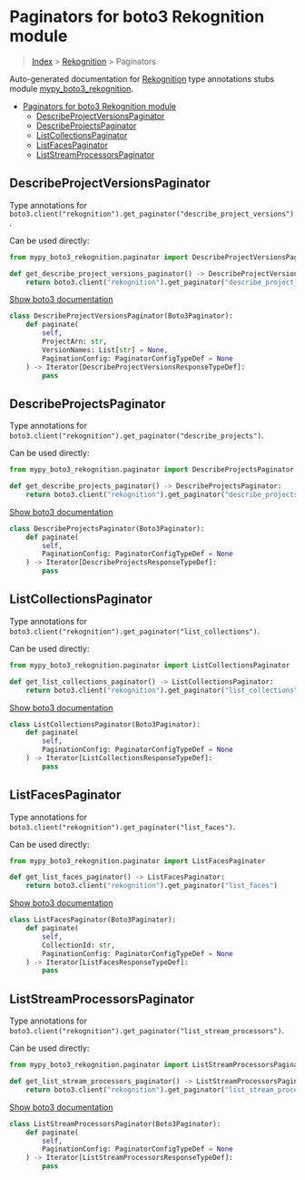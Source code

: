 # Paginators for boto3 Rekognition module

> [Index](../README.md) > [Rekognition](./README.md) > Paginators

Auto-generated documentation for [Rekognition](https://boto3.amazonaws.com/v1/documentation/api/latest/reference/services/rekognition.html#Rekognition)
type annotations stubs module [mypy_boto3_rekognition](https://pypi.org/project/mypy-boto3-rekognition/).

- [Paginators for boto3 Rekognition module](#paginators-for-boto3-rekognition-module)
  - [DescribeProjectVersionsPaginator](#describeprojectversionspaginator)
  - [DescribeProjectsPaginator](#describeprojectspaginator)
  - [ListCollectionsPaginator](#listcollectionspaginator)
  - [ListFacesPaginator](#listfacespaginator)
  - [ListStreamProcessorsPaginator](#liststreamprocessorspaginator)

## DescribeProjectVersionsPaginator

Type annotations for `boto3.client("rekognition").get_paginator("describe_project_versions")`.

Can be used directly:

```python
from mypy_boto3_rekognition.paginator import DescribeProjectVersionsPaginator

def get_describe_project_versions_paginator() -> DescribeProjectVersionsPaginator:
    return boto3.client("rekognition").get_paginator("describe_project_versions")
```

[Show boto3 documentation](https://boto3.amazonaws.com/v1/documentation/api/latest/reference/services/rekognition.html#Rekognition.Paginator.DescribeProjectVersions)

```python
class DescribeProjectVersionsPaginator(Boto3Paginator):
    def paginate(
        self,
        ProjectArn: str,
        VersionNames: List[str] = None,
        PaginationConfig: PaginatorConfigTypeDef = None
    ) -> Iterator[DescribeProjectVersionsResponseTypeDef]:
        pass
```
## DescribeProjectsPaginator

Type annotations for `boto3.client("rekognition").get_paginator("describe_projects")`.

Can be used directly:

```python
from mypy_boto3_rekognition.paginator import DescribeProjectsPaginator

def get_describe_projects_paginator() -> DescribeProjectsPaginator:
    return boto3.client("rekognition").get_paginator("describe_projects")
```

[Show boto3 documentation](https://boto3.amazonaws.com/v1/documentation/api/latest/reference/services/rekognition.html#Rekognition.Paginator.DescribeProjects)

```python
class DescribeProjectsPaginator(Boto3Paginator):
    def paginate(
        self,
        PaginationConfig: PaginatorConfigTypeDef = None
    ) -> Iterator[DescribeProjectsResponseTypeDef]:
        pass
```
## ListCollectionsPaginator

Type annotations for `boto3.client("rekognition").get_paginator("list_collections")`.

Can be used directly:

```python
from mypy_boto3_rekognition.paginator import ListCollectionsPaginator

def get_list_collections_paginator() -> ListCollectionsPaginator:
    return boto3.client("rekognition").get_paginator("list_collections")
```

[Show boto3 documentation](https://boto3.amazonaws.com/v1/documentation/api/latest/reference/services/rekognition.html#Rekognition.Paginator.ListCollections)

```python
class ListCollectionsPaginator(Boto3Paginator):
    def paginate(
        self,
        PaginationConfig: PaginatorConfigTypeDef = None
    ) -> Iterator[ListCollectionsResponseTypeDef]:
        pass
```
## ListFacesPaginator

Type annotations for `boto3.client("rekognition").get_paginator("list_faces")`.

Can be used directly:

```python
from mypy_boto3_rekognition.paginator import ListFacesPaginator

def get_list_faces_paginator() -> ListFacesPaginator:
    return boto3.client("rekognition").get_paginator("list_faces")
```

[Show boto3 documentation](https://boto3.amazonaws.com/v1/documentation/api/latest/reference/services/rekognition.html#Rekognition.Paginator.ListFaces)

```python
class ListFacesPaginator(Boto3Paginator):
    def paginate(
        self,
        CollectionId: str,
        PaginationConfig: PaginatorConfigTypeDef = None
    ) -> Iterator[ListFacesResponseTypeDef]:
        pass
```
## ListStreamProcessorsPaginator

Type annotations for `boto3.client("rekognition").get_paginator("list_stream_processors")`.

Can be used directly:

```python
from mypy_boto3_rekognition.paginator import ListStreamProcessorsPaginator

def get_list_stream_processors_paginator() -> ListStreamProcessorsPaginator:
    return boto3.client("rekognition").get_paginator("list_stream_processors")
```

[Show boto3 documentation](https://boto3.amazonaws.com/v1/documentation/api/latest/reference/services/rekognition.html#Rekognition.Paginator.ListStreamProcessors)

```python
class ListStreamProcessorsPaginator(Boto3Paginator):
    def paginate(
        self,
        PaginationConfig: PaginatorConfigTypeDef = None
    ) -> Iterator[ListStreamProcessorsResponseTypeDef]:
        pass
```